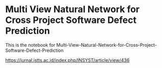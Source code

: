 # Multi View Natural Network for Cross Project Software Defect Prediction

This is the notebook for Multi-View-Natural-Network-for-Cross-Project-Software-Defect-Prediction

https://jurnal.istts.ac.id/index.php/INSYST/article/view/436
